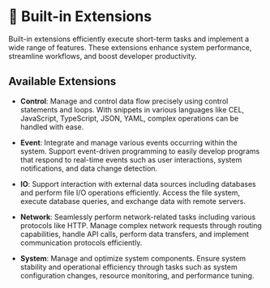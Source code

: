 # 🔧 Built-in Extensions

Built-in extensions efficiently execute short-term tasks and implement a wide range of features. These extensions enhance system performance, streamline workflows, and boost developer productivity.

## Available Extensions

- **Control**: Manage and control data flow precisely using control statements and loops. With snippets in various languages like CEL, JavaScript, TypeScript, JSON, YAML, complex operations can be handled with ease.

- **Event**: Integrate and manage various events occurring within the system. Support event-driven programming to easily develop programs that respond to real-time events such as user interactions, system notifications, and data change detection.

- **IO**: Support interaction with external data sources including databases and perform file I/O operations efficiently. Access the file system, execute database queries, and exchange data with remote servers.

- **Network**: Seamlessly perform network-related tasks including various protocols like HTTP. Manage complex network requests through routing capabilities, handle API calls, perform data transfers, and implement communication protocols efficiently.

- **System**: Manage and optimize system components. Ensure system stability and operational efficiency through tasks such as system configuration changes, resource monitoring, and performance tuning.
